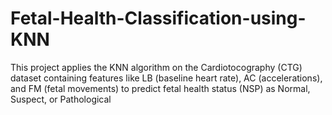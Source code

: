 # Fetal-Health-Classification-using-KNN
This project applies the KNN algorithm on the Cardiotocography (CTG) dataset containing features like LB (baseline heart rate), AC (accelerations), and FM (fetal movements) to predict fetal health status (NSP) as Normal, Suspect, or Pathological
